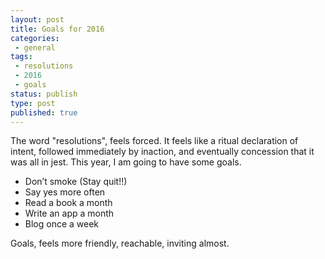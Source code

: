 ```yaml
---
layout: post
title: Goals for 2016
categories: 
 - general
tags:
 - resolutions
 - 2016
 - goals
status: publish
type: post
published: true
---
```

The word "resolutions", feels forced. It feels like a ritual declaration of intent, followed immediately by inaction, and eventually concession that it was all in jest. This year, I am going to have some goals. 

 - Don’t smoke (Stay quit!!)
 - Say yes more often
 - Read a book a month
 - Write an app a month
 - Blog once a week

Goals, feels more friendly, reachable, inviting almost.

